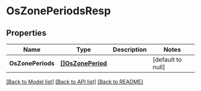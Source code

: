 # OsZonePeriodsResp

## Properties
Name | Type | Description | Notes
------------ | ------------- | ------------- | -------------
**OsZonePeriods** | [**[]OsZonePeriod**](OSZonePeriod.md) |  | [default to null]

[[Back to Model list]](../README.md#documentation-for-models) [[Back to API list]](../README.md#documentation-for-api-endpoints) [[Back to README]](../README.md)


